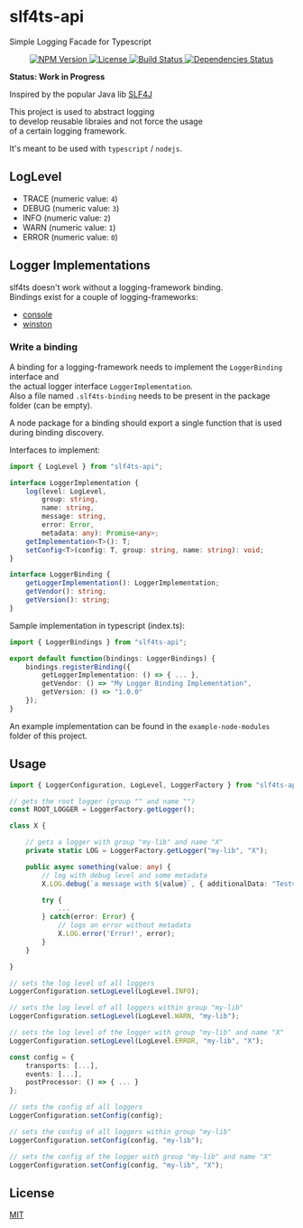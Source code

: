 # slf4ts-api

Simple Logging Facade for Typescript

<p align="center">
    <a href="https://www.npmjs.org/package/slf4ts-api">
        <img src="https://img.shields.io/npm/v/slf4ts-api.svg" alt="NPM Version">
    </a>
    <a href="https://www.npmjs.org/package/slf4ts-api">
        <img src="https://img.shields.io/npm/l/slf4ts-api.svg" alt="License">
    </a>
    <a href="https://travis-ci.org/rstiller/slf4ts-api">
        <img src="http://img.shields.io/travis/rstiller/slf4ts-api/master.svg" alt="Build Status">
    </a>
    <a href="https://david-dm.org/rstiller/slf4ts-api">
        <img src="https://img.shields.io/david/rstiller/slf4ts-api.svg" alt="Dependencies Status">
    </a>
</p>


**Status: Work in Progress**

Inspired by the popular Java lib [SLF4J](https://www.slf4j.org)

This project is used to abstract logging   
to develop reusable libraies and not force the usage   
of a certain logging framework.

It's meant to be used with `typescript` / `nodejs`.

## LogLevel

* TRACE (numeric value: `4`)
* DEBUG (numeric value: `3`)
* INFO (numeric value: `2`)
* WARN (numeric value: `1`)
* ERROR (numeric value: `0`)

## Logger Implementations

slf4ts doesn't work without a logging-framework binding.   
Bindings exist for a couple of logging-frameworks:

* [console](https://github.com/rstiller/slf4ts-console)
* [winston](https://github.com/rstiller/slf4ts-winston)

### Write a binding

A binding for a logging-framework needs to implement the `LoggerBinding` interface and   
the actual logger interface `LoggerImplementation`.   
Also a file named `.slf4ts-binding` needs to be present in the package folder (can be empty).   

A node package for a binding should export a single function that is used during binding discovery.

Interfaces to implement:

```typescript
import { LogLevel } from "slf4ts-api";

interface LoggerImplementation {
    log(level: LogLevel,
        group: string,
        name: string,
        message: string,
        error: Error,
        metadata: any): Promise<any>;
    getImplementation<T>(): T;
    setConfig<T>(config: T, group: string, name: string): void;
}

interface LoggerBinding {
    getLoggerImplementation(): LoggerImplementation;
    getVendor(): string;
    getVersion(): string;
}
```

Sample implementation in typescript (index.ts):

```typescript
import { LoggerBindings } from "slf4ts-api";

export default function(bindings: LoggerBindings) {
    bindings.registerBinding({
        getLoggerImplementation: () => { ... },
        getVendor: () => "My Logger Binding Implementation",
        getVersion: () => "1.0.0"
    });
}

```

An example implementation can be found in the `example-node-modules` folder of this project.

## Usage

```typescript
import { LoggerConfiguration, LogLevel, LoggerFactory } from "slf4ts-api";

// gets the root logger (group "" and name "")
const ROOT_LOGGER = LoggerFactory.getLogger();

class X {

    // gets a logger with group "my-lib" and name "X"
    private static LOG = LoggerFactory.getLogger("my-lib", "X");

    public async something(value: any) {
        // log with debug level and some metadata
        X.LOG.debug(`a message with ${value}`, { additionalData: "Testvalue" });

        try {
            ...
        } catch(error: Error) {
            // logs an error without metadata
            X.LOG.error('Error!', error);
        }
    }

}

// sets the log level of all loggers
LoggerConfiguration.setLogLevel(LogLevel.INFO);

// sets the log level of all loggers within group "my-lib"
LoggerConfiguration.setLogLevel(LogLevel.WARN, "my-lib");

// sets the log level of the logger with group "my-lib" and name "X"
LoggerConfiguration.setLogLevel(LogLevel.ERROR, "my-lib", "X");

const config = {
    transports: [...],
    events: [...],
    postProcessor: () => { ... }
};

// sets the config of all loggers
LoggerConfiguration.setConfig(config);

// sets the config of all loggers within group "my-lib"
LoggerConfiguration.setConfig(config, "my-lib");

// sets the config of the logger with group "my-lib" and name "X"
LoggerConfiguration.setConfig(config, "my-lib", "X");
```

## License

[MIT](https://www.opensource.org/licenses/mit-license.php)
